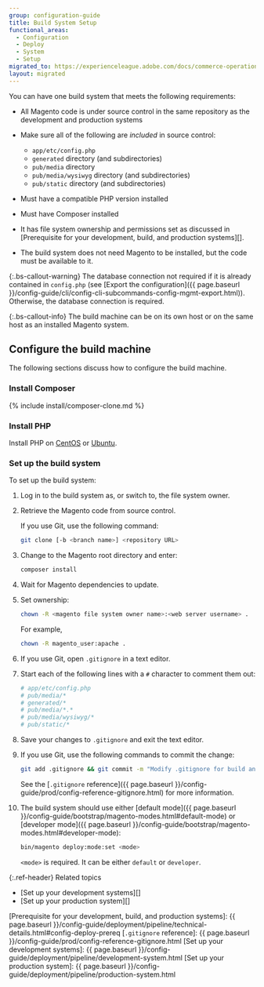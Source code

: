 ```yaml
---
group: configuration-guide
title: Build System Setup
functional_areas:
  - Configuration
  - Deploy
  - System
  - Setup
migrated_to: https://experienceleague.adobe.com/docs/commerce-operations/configuration-guide/deployment/build-system.html
layout: migrated
---
```


You can have one build system that meets the following requirements:

-  All Magento code is under source control in the same repository as the development and production systems
-  Make sure all of the following are _included_ in source control:

   -  `app/etc/config.php`
   -  `generated` directory (and subdirectories)
   -  `pub/media` directory
   -  `pub/media/wysiwyg` directory (and subdirectories)
   -  `pub/static` directory (and subdirectories)

-  Must have a compatible PHP version installed
-  Must have Composer installed
-  It has file system ownership and permissions set as discussed in [Prerequisite for your development, build, and production systems][].
-  The build system does not need Magento to be installed, but the code must be available to it.

{:.bs-callout-warning}
The database connection not required if it is already contained in `config.php` (see [Export the configuration]({{ page.baseurl }}/config-guide/cli/config-cli-subcommands-config-mgmt-export.html)). Otherwise, the database connection is required.

{:.bs-callout-info}
The build machine can be on its own host or on the same host as an installed Magento system.

## Configure the build machine

The following sections discuss how to configure the build machine.

### Install Composer

{% include install/composer-clone.md %}

### Install PHP

Install PHP on [CentOS] or [Ubuntu][].

### Set up the build system

To set up the build system:

1. Log in to the build system as, or switch to, the file system owner.
1. Retrieve the Magento code from source control.

   If you use Git, use the following command:

   ```bash
   git clone [-b <branch name>] <repository URL>
   ```

1. Change to the Magento root directory and enter:

   ```bash
   composer install
   ```

1. Wait for Magento dependencies to update.
1. Set ownership:

   ```bash
   chown -R <magento file system owner name>:<web server username> .
   ```

   For example,

   ```bash
   chown -R magento_user:apache .
   ```

1. If you use Git, open `.gitignore` in a text editor.
1. Start each of the following lines with a `#` character to comment them out:

   ```conf
   # app/etc/config.php
   # pub/media/*
   # generated/*
   # pub/media/*.*
   # pub/media/wysiwyg/*
   # pub/static/*
   ```

1. Save your changes to `.gitignore` and exit the text editor.
1. If you use Git, use the following commands to commit the change:

   ```bash
   git add .gitignore && git commit -m "Modify .gitignore for build and production"
   ```

   See the [`.gitignore` reference]({{ page.baseurl }}/config-guide/prod/config-reference-gitignore.html) for more information.

1. The build system should use either [default mode]({{ page.baseurl }}/config-guide/bootstrap/magento-modes.html#default-mode) or [developer mode]({{ page.baseurl }}/config-guide/bootstrap/magento-modes.html#developer-mode):

   ```bash
   bin/magento deploy:mode:set <mode>
   ```
   `<mode>` is required. It can be either `default` or `developer`.

{:.ref-header}
Related topics

-  [Set up your development systems][]
-  [Set up your production system][]

<!-- Link Definitions -->
[CentOS]: https://wiki.centos.org/HowTos/php7
[Ubuntu]: https://help.ubuntu.com/lts/serverguide/php.html
[Prerequisite for your development, build, and production systems]: {{ page.baseurl }}/config-guide/deployment/pipeline/technical-details.html#config-deploy-prereq
[`.gitignore` reference]: {{ page.baseurl }}/config-guide/prod/config-reference-gitignore.html
[Set up your development systems]: {{ page.baseurl }}/config-guide/deployment/pipeline/development-system.html
[Set up your production system]: {{ page.baseurl }}/config-guide/deployment/pipeline/production-system.html
